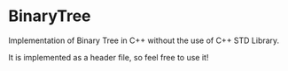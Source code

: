 # BinaryTree
Implementation of Binary Tree in C++ without the use of C++ STD Library. 

It is implemented as a header file, so feel free to use it!
